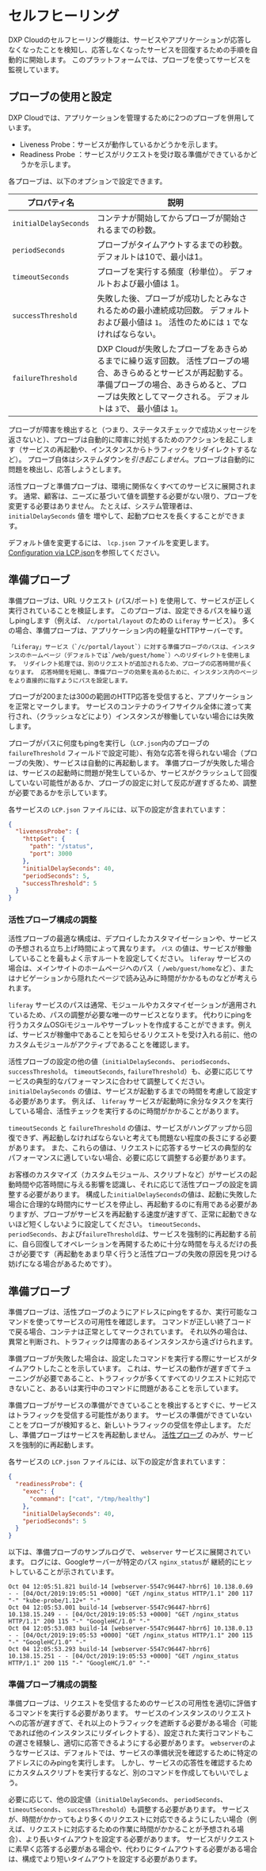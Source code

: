 # セルフヒーリング

DXP Cloudのセルフヒーリング機能は、サービスやアプリケーションが応答しなくなったことを検知し、応答しなくなったサービスを回復するための手順を自動的に開始します。 このプラットフォームでは、プローブを使ってサービスを監視しています。

## プローブの使用と設定

DXP Cloudでは、アプリケーションを管理するために2つのプローブを併用しています。

* Liveness Probe：サービスが動作しているかどうかを示します。
* Readiness Probe ：サービスがリクエストを受け取る準備ができているかどうかを示します。

各プローブは、以下のオプションで設定できます。

| プロパティ名                | 説明                                                                                                                       |
| --------------------- | ------------------------------------------------------------------------------------------------------------------------ |
| `initialDelaySeconds` | コンテナが開始してからプローブが開始されるまでの秒数。                                                                                              |
| `periodSeconds`       | プローブがタイムアウトするまでの秒数。 デフォルトは10で、最小は1。                                                                                      |
| `timeoutSeconds`      | プローブを実行する頻度（秒単位）。 デフォルトおよび最小値は 1。                                                                                        |
| `successThreshold`    | 失敗した後、プローブが成功したとみなされるための最小連続成功回数。 デフォルトおよび最小値は `1`。 活性のためには `1` でなければならない。                                               |
| `failureThreshold`    | DXP Cloudが失敗したプローブをあきらめるまでに繰り返す回数。 活性プローブの場合、あきらめるとサービスが再起動する。 準備プローブの場合、あきらめると、プローブは失敗としてマークされる。 デフォルトは `3`で、 最小値は `1`。 |

プローブが障害を検出すると（つまり、ステータスチェックで成功メッセージを返さないと）、プローブは自動的に障害に対処するためのアクションを起こします（サービスの再起動や、インスタンスからトラフィックをリダイレクトするなど）。 プローブ自体はシステムダウンを*引き起こしません*。プローブは自動的に問題を検出し、応答しようとします。

活性プローブと準備プローブは、環境に関係なくすべてのサービスに展開されます。 通常、顧客は、ニーズに基づいて値を調整する必要がない限り、プローブを変更する必要はありません。 たとえば、システム管理者は、`initialDelaySeconds` 値を 増やして、起動プロセスを長くすることができます。

デフォルト値を変更するには、 `lcp.json` ファイルを変更します。 [Configuration via LCP.json](../reference/configuration-via-lcp-json.md)を参照してください。

## 準備プローブ

準備プローブは、URL リクエスト (パス/ポート) を使用して、サービスが正しく実行されていることを検証します。 このプローブは、設定できるパスを繰り返しpingします（例えば、 `/c/portal/layout` のための `Liferay` サービス）。 多くの場合、準備プローブは、アプリケーション内の軽量なHTTPサーバーです。

```{tip}
「Liferay」サービス（`/c/portal/layout`）に対する準備プローブのパスは、インスタンスのホームページ（デフォルトでは`/web/guest/home`）へのリダイレクトを使用します。 リダイレクト処理では、別のリクエストが追加されるため、プローブの応答時間が長くなります。 応答時間を短縮し、準備プローブの効果を高めるために、インスタンス内のページをより直接的に指すようにパスを設定します。
```

プローブが200または300の範囲のHTTP応答を受信すると、アプリケーションを正常とマークします。 サービスのコンテナのライフサイクル全体に渡って実行され、（クラッシュなどにより）インスタンスが稼働していない場合には失敗します。

プローブがパスに何度もpingを実行し（`LCP.json`内のプローブの `failureThreshold` フィールドで設定可能）、有効な応答を得られない場合（プローブの失敗）、サービスは自動的に再起動します。 準備プローブが失敗した場合は、サービスの起動時に問題が発生しているか、サービスがクラッシュして回復していない可能性があるか、プローブの設定に対して反応が遅すぎるため、調整が必要であるかを示しています。

各サービスの `LCP.json` ファイルには、以下の設定が含まれています：

```json
{
  "livenessProbe": {
    "httpGet": {
      "path": "/status",
      "port": 3000
    },
    "initialDelaySeconds": 40,
    "periodSeconds": 5,
    "successThreshold": 5
  }
}
```

### 活性プローブ構成の調整

活性プローブの最適な構成は、デプロイしたカスタマイゼーションや、サービスの予想される立ち上げ時間によって異なります。 `パス` の値は、サービスが稼働していることを最もよく示すルートを設定してください。 `liferay` サービスの場合は、メインサイトのホームページへのパス（ `/web/guest/home`など）、またはナビゲーションから隠れたページで読み込みに時間がかかるものなどが考えられます。

`liferay` サービスのパスは通常、モジュールやカスタマイゼーションが適用されているため、パスの調整が必要な唯一のサービスとなります。 代わりにpingを行うカスタムOSGiモジュールやサーブレットを作成することができます。例えば、サービスが稼働中であることを知らせるリクエストを受け入れる前に、他のカスタムモジュールがアクティブであることを確認します。

活性プローブの設定の他の値（`initialDelaySeconds`、 `periodSeconds`、 `successThreshold`。 `timeoutSeconds`, `failureThreshold`）も、必要に応じてサービスの典型的なパフォーマンスに合わせて調整してください。 `initialDelaySeconds` の値は、サービスが起動するまでの時間を考慮して設定する必要があります。 例えば、 `liferay` サービスが起動時に余分なタスクを実行している場合、活性チェックを実行するのに時間がかかることがあります。

`timeoutSeconds` と `failureThreshold` の値は、サービスがハングアップから回復できず、再起動しなければならないと考えても問題ない程度の長さにする必要があります。 また、これらの値は、リクエストに応答するサービスの典型的なパフォーマンスに適していない場合、必要に応じて調整する必要があります。

お客様のカスタマイズ（カスタムモジュール、スクリプトなど）がサービスの起動時間や応答時間に与える影響を認識し、それに応じて活性プローブの設定を調整する必要があります。 構成した`initialDelaySeconds`の値は、起動に失敗した場合に合理的な時間内にサービスを停止し、再起動するのに有用である必要がありますが、プローブがサービスを再起動する速度が速すぎて、正常に起動できないほど短くしないように設定してください。 `timeoutSeconds`、`periodSeconds`、および`failureThreshold`は、サービスを強制的に再起動する前に、自ら回復してオペレーションを再開するために十分な時間を与えるだけの長さが必要です（再起動をあまり早く行うと活性プローブの失敗の原因を見つける妨げになる場合があるためです）。

## 準備プローブ

準備プローブは、活性プローブのようにアドレスにpingをするか、実行可能なコマンドを使ってサービスの可用性を確認します。 コマンドが正しい終了コードで戻る場合、コンテナは正常としてマークされています。 それ以外の場合は、異常と判断され、トラフィックは障害のあるインスタンスから遠ざけられます。

準備プローブが失敗した場合は、設定したコマンドを実行する際にサービスがタイムアウトしたことを示しています。 これは、サービスの動作が遅すぎてチューニングが必要であること、トラフィックが多くてすべてのリクエストに対応できないこと、あるいは実行中のコマンドに問題があることを示しています。

準備プローブがサービスの準備ができていることを検出するとすぐに、サービスはトラフィックを受信する可能性があります。 サービスの準備ができていないことをプローブが検知すると、新しいトラフィックの受信を停止します。 ただし、準備プローブはサービスを再起動しません。 [活性プローブ](#liveness-probe) のみが、サービスを強制的に再起動します。

各サービスの `LCP.json` ファイルには、以下の設定が含まれています：

```json
{
  "readinessProbe": {
    "exec": {
      "command": ["cat", "/tmp/healthy"]
    },
    "initialDelaySeconds": 40,
    "periodSeconds": 5
  }
}
```

以下は、準備プローブのサンプルログで、 `webserver` サービスに展開されています。 ログには、Googleサーバーが特定のパス `nginx_status`が 継続的にヒットしていることが示されています。

```shell
Oct 04 12:05:51.821 build-14 [webserver-5547c96447-hbrr6] 10.138.0.69 - - [04/Oct/2019:19:05:51 +0000] "GET /nginx_status HTTP/1.1" 200 117 "-" "kube-probe/1.12+" "-"
Oct 04 12:05:53.001 build-14 [webserver-5547c96447-hbrr6] 10.138.15.249 - - [04/Oct/2019:19:05:53 +0000] "GET /nginx_status HTTP/1.1" 200 115 "-" "GoogleHC/1.0" "-"
Oct 04 12:05:53.083 build-14 [webserver-5547c96447-hbrr6] 10.138.0.13 - - [04/Oct/2019:19:05:53 +0000] "GET /nginx_status HTTP/1.1" 200 115 "-" "GoogleHC/1.0" "-"
Oct 04 12:05:53.293 build-14 [webserver-5547c96447-hbrr6] 10.138.15.251 - - [04/Oct/2019:19:05:53 +0000] "GET /nginx_status HTTP/1.1" 200 115 "-" "GoogleHC/1.0" "-"
```

### 準備プローブ構成の調整

準備プローブは、リクエストを受信するためのサービスの可用性を適切に評価するコマンドを実行する必要があります。 サービスのインスタンスのリクエストへの応答が遅すぎて、それ以上のトラフィックを遮断する必要がある場合（可能であれば他のインスタンスにリダイレクトする）、設定された実行コマンドもこの遅さを経験し、適切に応答できるようにする必要があります。 `webserver`のようなサービスは、デフォルトでは、サービスの準備状況を確認するために特定のアドレスにのみpingを実行します。 しかし、サービスの応答性を確認するためにカスタムスクリプトを実行するなど、別のコマンドを作成してもいいでしょう。

必要に応じて、他の設定値（`initialDelaySeconds`、 `periodSeconds`、 `timeoutSeconds`、 `successThreshold`）も調整する必要があります。 サービスが、時間がかかってもより多くのリクエストに対応できるようにしたい場合（例えば、リクエストに対応するための作業に時間がかかることが予想される場合）、より長いタイムアウトを設定する必要があります。 サービスがリクエストに素早く応答する必要がある場合や、代わりにタイムアウトする必要がある場合は、構成でより短いタイムアウトを設定する必要があります。
